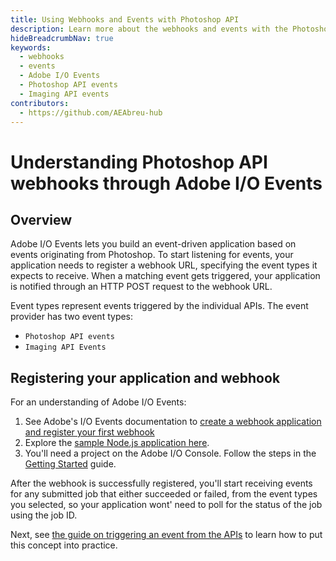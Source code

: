 ```yaml
---
title: Using Webhooks and Events with Photoshop API
description: Learn more about the webhooks and events with the Photoshop API to help you build your applications.
hideBreadcrumbNav: true
keywords:
  - webhooks
  - events
  - Adobe I/O Events
  - Photoshop API events
  - Imaging API events
contributors:
  - https://github.com/AEAbreu-hub
---
```


# Understanding Photoshop API webhooks through Adobe I/O Events

## Overview

Adobe I/O Events lets you build an event-driven application based on events originating from Photoshop.
To start listening for events, your application needs to register a webhook URL, specifying the event types it expects to receive.
When a matching event gets triggered, your application is notified through an HTTP POST request to the webhook URL.

Event types represent events triggered by the individual APIs. The event provider has two event types:

* `Photoshop API events`
* `Imaging API Events`

## Registering your application and webhook

For an understanding of Adobe I/O Events:

1. See Adobe's I/O Events documentation to [create a webhook application and register your first webhook][1]
2. Explore the [sample Node.js application here][2].
3. You'll need a project on the Adobe I/O Console. Follow the steps in the [Getting Started][3] guide.

After the webhook is successfully registered, you'll start receiving events for any submitted job that either succeeded or failed,
from the event types you selected, so your application wont' need to poll for the status of the job using the job ID.

Next, see [the guide on triggering an event from the APIs][4] to learn how to put this concept into practice.

<!-- Links -->
[1]: https://www.adobe.io/apis/experienceplatform/events/docs.html#!adobedocs/adobeio-events/master/intro/webhooks_intro.md
[2]: https://github.com/AdobeDocs/cis-photoshop-api-docs/tree/main/sample-code/webhook-sample-app
[3]: /getting_started/index.md
[4]: /guides/triggering_an_event/index.md
